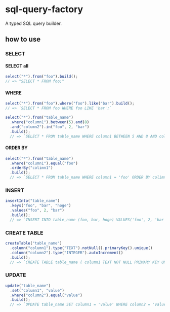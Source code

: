 # sql-query-factory

A typed SQL query builder.

## how to use

### SELECT

#### SELECT all

```js
select("*").from("foo").build();
// => "SELECT * FROM foo;"
```

#### WHERE

```js
select("*").from("foo").where("foo").like("bar").build();
// => `SELECT * FROM foo WHERE foo LIKE 'bar';`
```

```js
select("*").from("table_name")
  .where("column1").between(5).and(8)
  .and("column2").in("foo", 2, "bar")
  .build();
  // => `SELECT * FROM table_name WHERE column1 BETWEEN 5 AND 8 AND column2 IN ('foo', 2, 'bar');`
```

#### ORDER BY

```js
select("*").from("table_name")
  .where("column1").equal("foo")
  .orderBy("colimn1")
  .build();
  // => `SELECT * FROM table_name WHERE column1 = 'foo' ORDER BY colimn1;`
```

### INSERT

```js
insertInto("table_name")
  .keys("foo", "bar", "hoge")
  .values("foo", 2, "bar")
  .build();
  // => `INSERT INTO table_name (foo, bar, hoge) VALUES('foo', 2, 'bar');`
```

### CREATE TABLE

```js
createTable("table_name")
  .column("column1").type("TEXT").notNull().primaryKey().unique()
  .column("column2").type("INTEGER").autoIncrement()
  .build();
  // => `CREATE TABLE table_name ( column1 TEXT NOT NULL PRIMARY KEY UNIQUE, column2 INTEGER AUTO_INCREMENT);`
```

### UPDATE

```js
update("table_name")
  .set("column1", "value")
  .where("column2").equal("value")
  .build();
  // => `UPDATE table_name SET column1 = 'value' WHERE column2 = 'value';`
```
